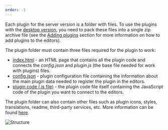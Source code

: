 ```yaml
---
order: -1
---
```



Each plugin for the server version is a folder with files. To use the plugins with the [desktop version](../../../Desktop%20Editors/Usage%20API/Adding%20plugins/index.md), you need to pack these files into a single zip archive file (see the [Adding plugins](../../Plugins/Adding%20plugins/index.md) section for more information on how to add plugins to the editors).

The plugin folder must contain three files required for the plugin to work:

* [index.html](../../Usage%20API/index.html/index.md) - an HTML page that contains all the plugin code and connects the *config.json* and *plugin.js* (the base file needed for work with plugins) files.
* [config.json](../../Usage%20API/Config/index.md) - plugin configuration file containing the information about the main plugin data needed to register the plugin in the editors.
* [plugin code (.js file)](../../Usage%20API/Plugin%20object/index.md) - the plugin code file itself containing the JavaScript code of the plugin you want to connect to the editors.

The plugin folder can also contain other files such as plugin icons, styles, translations, readme, third-party services, etc. More information can be found [here](../Getting%20started%20with%20plugins/index.md).

![Structure](/assets/images/plugins/plugins-structure.png)
